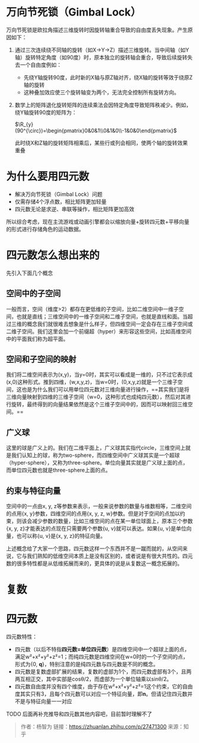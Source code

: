 # 万向节死锁（Gimbal Lock）

万向节死锁是欧拉角描述三维旋转时因旋转轴重合导致的自由度丢失现象。产生原因如下：

1. 通过三次连续绕不同轴的旋转（如X→Y→Z）描述三维旋转。当中间轴（如Y轴）旋转特定角度（如90度）时，原本独立的旋转轴会重合，导致后续旋转失去一个自由度例如：

   - 先绕Y轴旋转90度，此时新的X轴与原Z轴对齐，绕X轴的旋转等效于绕原Z轴的旋转
   - 这种叠加效应使三个旋转轴变为两个，无法完全控制所有旋转方向。

2. 数学上的矩阵退化旋转矩阵的连续乘法会因特定角度导致矩阵秩减少。例如，绕Y轴旋转90度的矩阵为：

   $\R_{y}(90^{\circ})=\begin{pmatrix}0&0&1\\0&1&0\\-1&0&0\end{pmatrix}$

   此时绕X和Z轴的旋转矩阵相乘后，某些行或列会相同，使两个轴的旋转效果重叠

# 为什么要用四元数

- 解决万向节死锁（Gimbal Lock）问题
- 仅需存储4个浮点数，相比矩阵更加轻量
- 四元数无论是求逆、串联等操作，相比矩阵更加高效

所以综合考虑，现在主流游戏或动画引擎都会以缩放向量+旋转四元数+平移向量的形式进行存储角色的运动数据。

# 四元数怎么想出来的

先引入下面几个概念

## 空间中的子空间

一般而言，空间（维度>2）都存在更低维的子空间，比如二维空间中一维子空间，也就是直线；三维空间中的一维子空间和二维子空间，也就是直线和面。当超过三维的概念我们就很难去想象是什么样子，但四维空间一定会存在三维子空间或二维子空间。我们这里会加一个前缀超（hyper）来形容这些空间，比如高维空间中的平面我们称为超平面。

## 空间和子空间的映射

我们将二维空间表示为(x,y)，当y=0时，其实可以看成是一维的，只不过它表示成(x,0)这种形式。推到四维，(w,x,y,z)，当w=0时，(0,x,y,z)就是一个三维子空间，这也是为什么我们可以用单位四元数对三维向量进行操作，==其实我们是将三维向量映射到四维的三维子空间（w=0，这种形式也成纯四元数），然后对其进行旋转，最终得到的向量结果依然是这个三维子空间中的，因而可以映射回三维空间。==

## 广义球

这里的球是广义上的。我们在二维平面上，广义球其实指代circle，三维空间上就是我们认知上的球，称为two-sphere，而四维空间中广义球其实是一个超球（hyper-sphere），又称为three-sphere。单位向量其实就是广义球上面的点，而单位四元数也就是three-sphere上面的点。

## 约束与特征向量

空间中的一点由x, y, z等参数来表示，一般来说参数的数量与维数相等，二维空间的点用{x, y}参数，四维空间的点用{x, y, z, w}参数。但是对于空间的点加以约束，则该会减少参数的数量，比如三维空间的点在某一单位球面上，原本三个参数{x, y, z}才能表达的点现在只需要两个参数{u, v}就可以表达。如果{u, v}是单位向量，也可以称{u, v}是{x, y, z}的特征向量。



上述概念给了大家一个思路，四元数这样一个东西并不是一蹴而就的，从空间来说，它与我们熟知的低维空间本质上是没有区别的，或者说是有很大共性的。四元数的很多特性都是从低维拓展而来的，更具体的说是从复数这一概念拓展的。

# 复数

# 四元数

四元数特性：

- 四元数（以后不特指**四元数=单位四元数**）是四维空间中一个超球上面的点，满足w²+x²+y²+z²=1；而纯四元数是四维空间在w=0时的一个子空间的点，形式为{0, **q**}，特别注意的是纯四元数与四元数是不同的概念。
- 四元数是复数虚部扩展的结果，复数的虚部为1个，而四元数虚部有3个，且两两互相正交，其中实部是cosθ/2，而虚部为一个単位轴乘以sinθ/2。
- 四元数自由度并没有四个维度，由于存在w²+x²+y²+z²=1这个约束，它的自由度其实只有3，且每个四元数可以对应一个特征向量，即**n**。但请记住四元数并不是与特征向量一一对应

TODO 后面再补充推导和四元数其他内容吧，目前暂时理解不了

> 作者：杨智为
> 链接：https://zhuanlan.zhihu.com/p/27471300
> 来源：知乎